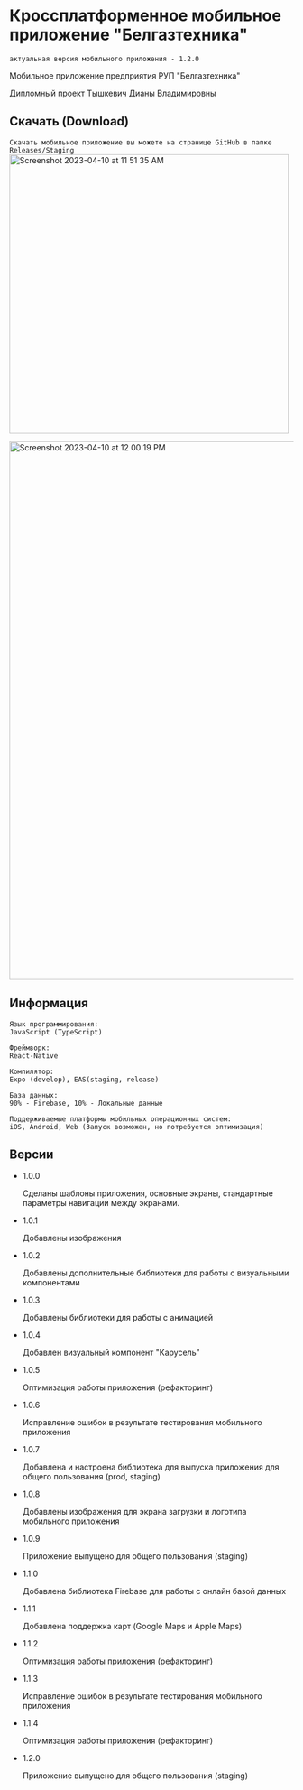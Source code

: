 # Кроссплатформенное мобильное приложение "Белгазтехника"
`актуальная версия мобильного приложения - 1.2.0`

Мобильное приложение предприятия РУП "Белгазтехника"

Дипломный проект Тышкевич Дианы Владимировны

## Скачать (Download)

`
Скачать мобильное приложение вы можете на странице GitHub в папке Releases/Staging
`
<img width="495" alt="Screenshot 2023-04-10 at 11 51 35 AM" src="https://user-images.githubusercontent.com/86774630/230868319-0757ff61-6a69-4a2b-9239-67db7a5abfce.png">

<img width="954" alt="Screenshot 2023-04-10 at 12 00 19 PM" src="https://user-images.githubusercontent.com/86774630/230869948-f36b1de5-3619-4eb2-8dd2-b6c668620e7e.png">

## Информация


```
Язык программирования: 
JavaScript (TypeScript)

Фреймворк:
React-Native

Компилятор: 
Expo (develop), EAS(staging, release)

База данных: 
90% - Firebase, 10% - Локальные данные

Поддерживаемые платформы мобильных операционных систем: 
iOS, Android, Web (Запуск возможен, но потребуется оптимизация)
```

## Версии

* 1.0.0 

  Сделаны шаблоны приложения, основные экраны, стандартные параметры навигации между экранами.
* 1.0.1 
  
  Добавлены изображения
* 1.0.2 
  
  Добавлены дополнительные библиотеки для работы с визуальными компонентами
* 1.0.3 
  
  Добавлены библиотеки для работы с анимацией
* 1.0.4
  
  Добавлен визуальный компонент "Карусель"
* 1.0.5
  
  Оптимизация работы приложения (рефакторинг)
* 1.0.6
  
  Исправление ошибок в результате тестирования мобильного приложения
* 1.0.7
  
  Добавлена и настроена библиотека для выпуска приложения для общего пользования (prod, staging)
* 1.0.8
  
  Добавлены изображения для экрана загрузки и логотипа мобильного приложения
* 1.0.9
  
  Приложение выпущено для общего пользования (staging)
* 1.1.0
  
  Добавлена библиотека Firebase для работы с онлайн базой данных
* 1.1.1
  
  Добавлена поддержка карт (Google Maps и Apple Maps)
* 1.1.2
  
  Оптимизация работы приложения (рефакторинг)
* 1.1.3
  
  Исправление ошибок в результате тестирования мобильного приложения
* 1.1.4
  
  Оптимизация работы приложения (рефакторинг)
* 1.2.0
  
  Приложение выпущено для общего пользования (staging)
